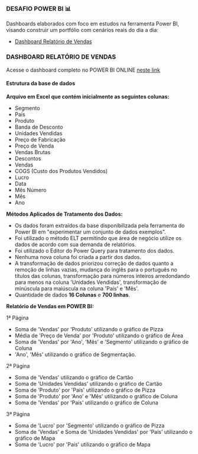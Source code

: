 ### DESAFIO POWER BI 📊

Dashboards elaborados com foco em estudos na ferramenta Power BI, visando construir um portfólio com cenários reais do dia a dia:

- [Dashboard Relatório de Vendas](Prática_aulas/AULA-DADOS_POWERBI-SAMPLES.pbix)

### DASHBOARD RELATÓRIO DE VENDAS 

<p align="center">
    <imag width="470" src="Prática_aulas/Power BI - Animação - Imgur.gif">
</p>
    
Acesse o dashboard completo no POWER BI ONLINE [neste link](https://app.powerbi.com/groups/me/reports/c99ff8fc-d3d5-4293-a894-4db9b44c3198/fd3797faef51c0fc1357?language=pt-BR&experience=power-bi&ownerId=8647d4d1-04d0-4c1a-8a4f-bf49d3e82ad6&referrer=embed.appsource)

#### Estrutura da base de dados

**Arquivo em Excel que contém inicialmente as seguintes colunas:**

- Segmento
- País
- Produto
- Banda de Desconto
- Unidades Vendidas
- Preço de Fabricação
- Preço de Venda
- Vendas Brutas
- Descontos
- Vendas
- COGS (Custo dos Produtos Vendidos)
- Lucro
- Data
- Mês Número
- Mês 
- Ano

**Métodos Aplicados de Tratamento dos Dados:**

- Os dados foram extraídos da base disponibilizada pela ferramenta do Power BI em "experimentar um conjunto de dados exemplos".
- Foi utilizado o método ELT permitindo que área de negócio utilize os dados de acordo com sua demanda de relatórios.
- Foi utilizado o Editor do Power Query para tratamento dos dados.
- Nenhuma nova coluna foi criada a partir dos dados.
- A transformação de dados priorizou correção de dados quanto a remoção de linhas vazias, mudança do inglês para o português no títulos das colunas, transformação para números inteiros arredondando para menos na coluna 'Unidades Vendidas', transformação de minúscula para maiúscula na coluna 'País' e 'Mês'.
- Quantidade de dados **16 Colunas** e **700 linhas**.

**Relatório de Vendas em POWER BI:**

1ª Página 
- Soma de 'Vendas' por 'Produto' utilizando o gráfico de Pizza
- Média de 'Preço de Venda' por 'Produto' utilizando o gráfico de Área
- Soma de 'Vendas' por 'Ano', 'Mês' e 'Segmento' utilizando o gráfico de Coluna
- 'Ano', 'Mês' utilizando o gráfico de Segmentação.

2ª Página
- Soma de 'Vendas' utilizando o gráfico de Cartão
- Soma de 'Unidades Vendidas' utilizando o gráfico de Cartão
- Soma de 'Produto' por 'País' utilizando o gráfico de Pizza
- Soma de 'Produto' por 'Ano' e 'Mês' utilizando o gráfico de Coluna
- Soma de 'Vendas' por 'País' utilizando o gráfico de Coluna

3ª Página

- Soma de 'Lucro' por 'Segmento' utilizando o gráfico de Pizza
- Soma de 'Vendas' e Soma de 'Unidades Vendidas' por 'País' utilizando o gráfico de Mapa
- Soma de 'Lucro' por 'País' utilizando o gráfico de Mapa
